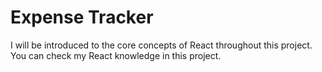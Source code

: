 # Expense Tracker

I will be introduced to the core concepts of React throughout this project.
You can check my React knowledge in this project.
